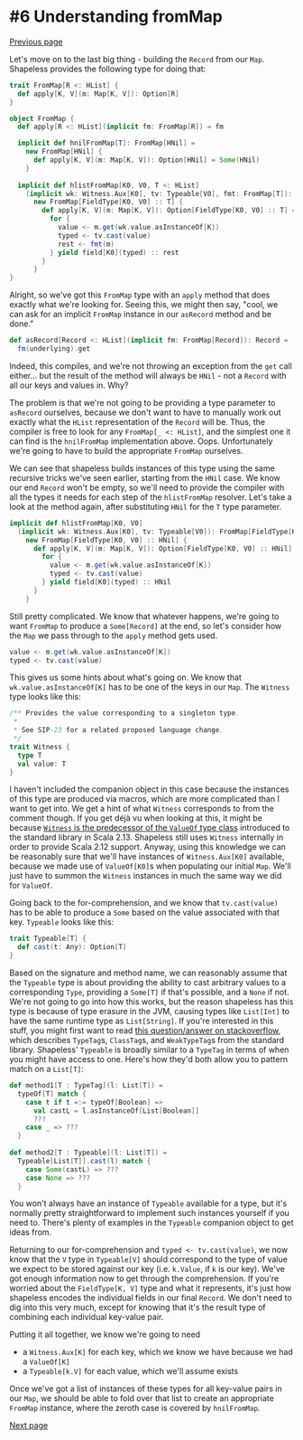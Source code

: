 # #6 Understanding fromMap

[Previous page](05-initialising-the-map.md)

Let's move on to the last big thing - building the `Record` from our `Map`. Shapeless provides the following type for doing that:
```scala
trait FromMap[R <: HList] {
  def apply[K, V](m: Map[K, V]): Option[R]
}

object FromMap {
  def apply[R <: HList](implicit fm: FromMap[R]) = fm

  implicit def hnilFromMap[T]: FromMap[HNil] =
    new FromMap[HNil] {
      def apply[K, V](m: Map[K, V]): Option[HNil] = Some(HNil)
    }
  
  implicit def hlistFromMap[K0, V0, T <: HList]
    (implicit wk: Witness.Aux[K0], tv: Typeable[V0], fmt: FromMap[T]): FromMap[FieldType[K0, V0] :: T] =
      new FromMap[FieldType[K0, V0] :: T] {
        def apply[K, V](m: Map[K, V]): Option[FieldType[K0, V0] :: T] = {
          for {
            value <- m.get(wk.value.asInstanceOf[K])
            typed <- tv.cast(value)
            rest <- fmt(m)
          } yield field[K0](typed) :: rest
        }
      }
}
```
Alright, so we've got this `FromMap` type with an `apply` method that does exactly what we're looking for. Seeing this, we might then say, "cool, we can ask for an implicit `FromMap` instance in our `asRecord` method and be done."
```scala
def asRecord[Record <: HList](implicit fm: FromMap[Record]): Record =
  fm(underlying).get
```
Indeed, this compiles, and we're not throwing an exception from the `get` call either... but the result of the method will always be `HNil` - not a `Record` with all our keys and values in. Why?

The problem is that we're not going to be providing a type parameter to `asRecord` ourselves, because we don't want to have to manually work out exactly what the `HList` representation of the `Record` will be. Thus, the compiler is free to look for any `FromMap[_ <: HList]`, and the simplest one it can find is the `hnilFromMap` implementation above. Oops. Unfortunately we're going to have to build the appropriate `FromMap` ourselves. 

We can see that shapeless builds instances of this type using the same recursive tricks we've seen earlier, starting from the `HNil` case. We know our end `Record` won't be empty, so we'll need to provide the compiler with all the types it needs for each step of the `hlistFromMap` resolver. Let's take a look at the method again, after substituting `HNil` for the `T` type parameter.
```scala
implicit def hlistFromMap[K0, V0]
  (implicit wk: Witness.Aux[K0], tv: Typeable[V0]): FromMap[FieldType[K0, V0] :: HNil] =
    new FromMap[FieldType[K0, V0] :: HNil] {
      def apply[K, V](m: Map[K, V]): Option[FieldType[K0, V0] :: HNil] = {
        for {
          value <- m.get(wk.value.asInstanceOf[K])
          typed <- tv.cast(value)
        } yield field[K0](typed) :: HNil
      }
    }
```
Still pretty complicated. We know that whatever happens, we're going to want `FromMap` to produce a `Some[Record]` at the end, so let's consider how the `Map` we pass through to the `apply` method gets used.
```scala
value <- m.get(wk.value.asInstanceOf[K])
typed <- tv.cast(value)
```
This gives us some hints about what's going on. We know that `wk.value.asInstanceOf[K]` has to be one of the keys in our `Map`. The `Witness` type looks like this:
```scala
/** Provides the value corresponding to a singleton type.
 *
 * See SIP-23 for a related proposed language change.
 */
trait Witness {
  type T
  val value: T
}
```
I haven't included the companion object in this case because the instances of this type are produced via macros, which are more complicated than I want to get into. We get a hint of what `Witness` corresponds to from the comment though. If you get déjà vu when looking at this, it might be because [`Witness` is the predecessor of the `ValueOf` type class](https://gitter.im/fthomas/refined?at=575dd4b4e9fbf4267bf36a7d) introduced to the standard library in Scala 2.13. Shapeless still uses `Witness` internally in order to provide Scala 2.12 support. Anyway, using this knowledge we can be reasonably sure that we'll have instances of `Witness.Aux[K0]` available, because we made use of `ValueOf[K0]`s when populating our initial `Map`. We'll just have to summon the `Witness` instances in much the same way we did for `ValueOf`.

Going back to the for-comprehension, and we know that `tv.cast(value)` has to be able to produce a `Some` based on the value associated with that key. `Typeable` looks like this:
```scala
trait Typeable[T] {
  def cast(t: Any): Option[T]
}
```
Based on the signature and method name, we can reasonably assume that the `Typeable` type is about providing the ability to cast arbitrary values to a corresponding `Type`, providing a `Some[T]` if that's possible, and a `None` if not. We're not going to go into how this works, but the reason shapeless has this type is because of type erasure in the JVM, causing types like `List[Int]` to have the same runtime type as `List[String]`. If you're interested in this stuff, you might first want to read [this question/answer on stackoverflow](https://stackoverflow.com/questions/12218641/what-is-a-typetag-and-how-do-i-use-it), which describes `TypeTag`s, `ClassTag`s, and `WeakTypeTag`s from the standard library. Shapeless' `Typeable` is broadly similar to a `TypeTag` in terms of when you might have access to one. Here's how they'd both allow you to pattern match on a `List[T]`:
```scala
def method1[T : TypeTag](l: List[T]) =
  typeOf[T] match {
    case t if t =:= typeOf[Boolean] => 
      val castL = l.asInstanceOf[List[Boolean]]
      ???
    case _ => ???
  }
  
def method2[T : Typeable](l: List[T]) =
  Typeable[List[T]].cast(l) match {
    case Some(castL) => ???
    case None => ???
  }
```
You won't always have an instance of `Typeable` available for a type, but it's normally pretty straightforward to implement such instances yourself if you need to. There's plenty of examples in the `Typeable` companion object to get ideas from.

Returning to our for-comprehension and `typed <- tv.cast(value)`, we now know that the `V` type in `Typeable[V]` should correspond to the type of value we expect to be stored against our key (i.e. `k.Value`, if `k` is our key). We've got enough information now to get through the comprehension. If you're worried about the `FieldType[K, V]` type and what it represents, it's just how shapeless encodes the individual fields in our final `Record`. We don't need to dig into this very much, except for knowing that it's the result type of combining each individual key-value pair.

Putting it all together, we know we're going to need
- a `Witness.Aux[K]` for each key, which we know we have because we had a `ValueOf[K]`
- a `Typeable[k.V]` for each value, which we'll assume exists

Once we've got a list of instances of these types for all key-value pairs in our `Map`, we should be able to fold over that list to create an appropriate `FromMap` instance, where the zeroth case is covered by `hnilFromMap`.

[Next page](07-producing-a-record.md)
